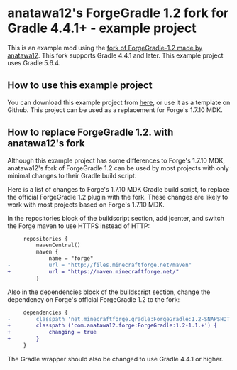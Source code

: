 # anatawa12's ForgeGradle 1.2 fork for Gradle 4.4.1+ - example project

This is an example mod using the [fork of ForgeGradle-1.2 made by anatawa12](https://github.com/anatawa12/ForgeGradle-1.2).
This fork supports Gradle 4.4.1 and later. This example project uses Gradle 5.6.4.

## How to use this example project

You can download this example project from [here](https://github.com/anatawa12/ForgeGradle-example/archive/master.zip), or use it as a template on Github.
This project can be used as a replacement for Forge's 1.7.10 MDK.

## How to replace ForgeGradle 1.2. with anatawa12's fork
Although this example project has some differences to Forge's 1.7.10 MDK, anatawa12's fork of ForgeGradle 1.2 can be used by most projects with only minimal changes to their Gradle build script.

Here is a list of changes to Forge's 1.7.10 MDK Gradle build script, to replace the official ForgeGradle 1.2 plugin with the fork. These changes are likely to work with most projects based on Forge's 1.7.10 MDK.

In the repositories block of the buildscript section, add jcenter, and switch the Forge maven to use HTTPS instead of HTTP:
```diff
     repositories {
         mavenCentral()
         maven {
             name = "forge"
-            url = "http://files.minecraftforge.net/maven"
+            url = "https://maven.minecraftforge.net/"
         }
```

Also in the dependencies block of the buildscript section, change the dependency on Forge's official ForgeGradle 1.2 to the fork:
```diff
     dependencies {
-        classpath 'net.minecraftforge.gradle:ForgeGradle:1.2-SNAPSHOT'
+        classpath ('com.anatawa12.forge:ForgeGradle:1.2-1.1.+') {
+            changing = true
+        }
     }
```

The Gradle wrapper should also be changed to use Gradle 4.4.1 or higher. <!--Currently, the plugin [does not support Gradle 6.x](https://github.com/anatawa12/ForgeGradle-1.2/issues/9), although this may change in the future. As such, the latest version of Gradle this plugin supports is Gradle 5.6.4.-->

